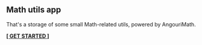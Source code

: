 ## Math utils app

That's a storage of some small Math-related utils, powered by AngouriMath.

[**[ GET STARTED ]**](https://whiteblackgoose.github.io/Math/)



